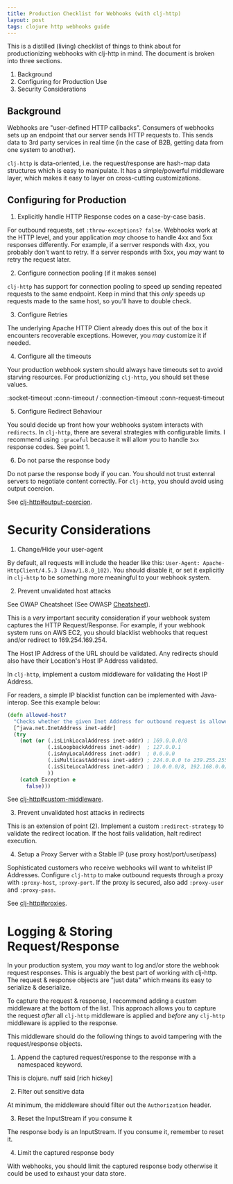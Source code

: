 ```yaml
---
title: Production Checklist for Webhooks (with clj-http)
layout: post
tags: clojure http webhooks guide
---
```


This is a distilled (living) checklist of things to think about for
productionizing webhooks with clj-http in mind. The document is broken into
three sections.

1. Background
2. Configuring for Production Use
3. Security Considerations

## Background

Webhooks are "user-defined HTTP callbacks". Consumers of webhooks sets up an
endpoint that our server sends HTTP requests to. This sends data to 3rd party
services in real time (in the case of B2B, getting data from one system to
another).

`clj-http` is data-oriented, i.e. the request/response are hash-map data
structures which is easy to manipulate. It has a simple/powerful middleware
layer, which makes it easy to layer on cross-cutting customizations.

## Configuring for Production

1. Explicitly handle HTTP Response codes on a case-by-case basis.

For outbound requests, set `:throw-exceptions? false`. Webhooks work at the HTTP
level, and your application *may* choose to handle 4xx and 5xx responses
differently. For example, if a serrver responds with 4xx, you probably don't
want to retry. If a server responds with 5xx, you *may* want to retry the
request later.

2. Configure connection pooling (if it makes sense)

`clj-http` has support for connection pooling to speed up sending repeated
requests to the same endpoint. Keep in mind that this *only* speeds up requests
made to the same host, so you'll have to double check.

3. Configure Retries

The underlying Apache HTTP Client already does this out of the box it encounters
recoverable exceptions. However, you *may* customize it if needed.

4. Configure all the timeouts

Your production webhook system should always have timeouts set to avoid starving
resources. For productionizing `clj-http`, you should set these values.

  :socket-timeout
  :conn-timeout / :connection-timeout
  :conn-request-timeout

5. Configure Redirect Behaviour

You sould decide up front how your webhooks system interacts with `redirects`.
In `clj-http`, there are several strategies with configurable limits. I
recommend using `:graceful` because it will allow you to handle `3xx` response
codes. See point 1.

6. Do not parse the response body

Do not parse the response body if you can. You should not trust extenral servers
to negotiate content correctly. For `clj-http`, you should avoid using output coercion.

See [clj-http#output-coercion](https://github.com/dakrone/clj-http#output-coercion).

# Security Considerations

1. Change/Hide your user-agent

By default, all requests will include the header like this: `User-Agent:
Apache-HttpClient/4.5.3 (Java/1.8.0_102)`. You should disable it, or set it
explicitly in `clj-http` to be something more meaningful to your webhook system.

2. Prevent unvalidated host attacks

See OWAP Cheatsheet (See OWASP
[Cheatsheet](https://cheatsheetseries.owasp.org/cheatsheets/Unvalidated_Redirects_and_Forwards_Cheat_Sheet.html)).

This is a *very* important security consideration if your webhook system
captures the HTTP Request/Response. For example, if your webhook system runs on
AWS EC2, you should blacklist webhooks that request and/or redirect to
169.254.169.254.

The Host IP Address of the URL should be validated. Any redirects should also
have their Location's Host IP Address validated.

In `clj-http`, implement a custom middleware for validating the Host IP Address.

For readers, a simple IP blacklist function can be implemented with Java-interop. See
this example below:

``` clojure
(defn allowed-host?
  "Checks whether the given Inet Address for outbound request is allowed"
  [^java.net.InetAddress inet-addr]
  (try
    (not (or (.isLinkLocalAddress inet-addr) ; 169.0.0.0/8
             (.isLoopbackAddress inet-addr)  ; 127.0.0.1
             (.isAnyLocalAddress inet-addr)  ; 0.0.0.0
             (.isMulticastAddress inet-addr) ; 224.0.0.0 to 239.255.255.255
             (.isSiteLocalAddress inet-addr) ; 10.0.0.0/8, 192.168.0.0/16
             ))
    (catch Exception e
      false)))
```

See [clj-http#custom-middleware](https://github.com/dakrone/clj-http#custom-middleware).

3. Prevent unvalidated host attacks in redirects

This is an extension of point (2). Implement a custom `:redirect-strategy` to validate the redirect location. If the host fails validation, halt redirect execution.

4. Setup a Proxy Server with a Stable IP (use proxy host/port/user/pass)

Sophisticated customers who receive webhooks will want to whitelist IP
Addresses. Configure `clj-http` to make outbound requests through a proxy with
`:proxy-host`, `:proxy-port`. If the proxy is secured, also add `:proxy-user`
and `:proxy-pass`.

See [clj-http#proxies](https://github.com/dakrone/clj-http#proxies).

# Logging & Storing Request/Response

In your production system, you *may* want to log and/or store the webhook request responses. This is arguably the best part of working with clj-http. The request & response objects are "just data" which means its easy to serialize & deserialize.

To capture the request & response, I recommend adding a custom middleware at the bottom of the list. This approach allows you to capture the request *after* all `clj-http` middleware is applied and *before* any `clj-http` middleware is applied to the response.

This middleware should do the following things to avoid tampering with the request/response objects.

1. Append the captured request/response to the response with a namespaced keyword.

This is clojure. nuff said [rich hickey]

2. Filter out sensitive data

At minimum, the middleware should filter out the `Authorization` header. 

3. Reset the InputStream if you consume it

The response body is an InputStream. If you consume it, remember to reset it.

4. Limit the captured response body

With webhooks, you should limit the captured response body otherwise it could be used to exhaust your data store. 
